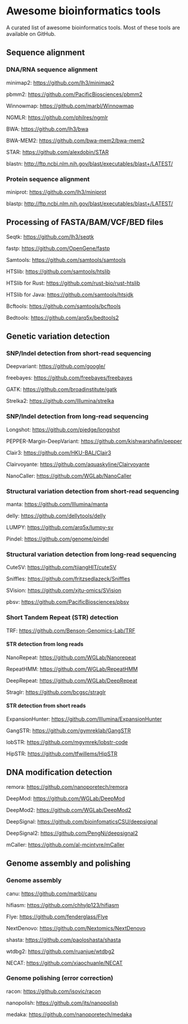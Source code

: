 # Awesome bioinformatics tools

A curated list of awesome bioinformatics tools. Most of these tools are available on GitHub. 

## Sequence alignment

### DNA/RNA sequence alignment

minimap2: https://github.com/lh3/minimap2

pbmm2: https://github.com/PacificBiosciences/pbmm2

Winnowmap: https://github.com/marbl/Winnowmap

NGMLR: https://github.com/philres/ngmlr

BWA: https://github.com/lh3/bwa

BWA-MEM2: https://github.com/bwa-mem2/bwa-mem2

STAR: https://github.com/alexdobin/STAR

blastn: http://ftp.ncbi.nlm.nih.gov/blast/executables/blast+/LATEST/

### Protein sequence alignment

miniprot: https://github.com/lh3/miniprot

blastp: http://ftp.ncbi.nlm.nih.gov/blast/executables/blast+/LATEST/

## Processing of FASTA/BAM/VCF/BED files

Seqtk: https://github.com/lh3/seqtk

fastp: https://github.com/OpenGene/fastp

Samtools: https://github.com/samtools/samtools

HTSlib: https://github.com/samtools/htslib

HTSlib for Rust: https://github.com/rust-bio/rust-htslib

HTSlib for Java: https://github.com/samtools/htsjdk

Bcftools: https://github.com/samtools/bcftools

Bedtools: https://github.com/arq5x/bedtools2

## Genetic variation detection 

### SNP/Indel detection from short-read sequencing

Deepvariant: https://github.com/google/

freebayes: https://github.com/freebayes/freebayes

GATK: https://github.com/broadinstitute/gatk

Strelka2: https://github.com/Illumina/strelka

### SNP/Indel detection from long-read sequencing

Longshot: https://github.com/pjedge/longshot

PEPPER-Margin-DeepVariant: https://github.com/kishwarshafin/pepper

Clair3: https://github.com/HKU-BAL/Clair3

Clairvoyante: https://github.com/aquaskyline/Clairvoyante

NanoCaller: https://github.com/WGLab/NanoCaller

### Structural variation detection from short-read sequencing

manta: https://github.com/Illumina/manta

delly: https://github.com/dellytools/delly

LUMPY: https://github.com/arq5x/lumpy-sv

Pindel: https://github.com/genome/pindel

### Structural variation detection from long-read sequencing

CuteSV: https://github.com/tjiangHIT/cuteSV

Sniffles: https://github.com/fritzsedlazeck/Sniffles

SVision: https://github.com/xjtu-omics/SVision

pbsv: https://github.com/PacificBiosciences/pbsv

### Short Tandem Repeat (STR) detection

TRF: https://github.com/Benson-Genomics-Lab/TRF

#### STR detection from long reads

NanoRepeat: https://github.com/WGLab/Nanorepeat

RepeatHMM: https://github.com/WGLab/RepeatHMM

DeepRepeat: https://github.com/WGLab/DeepRepeat

Straglr: https://github.com/bcgsc/straglr

#### STR detection from short reads

ExpansionHunter: https://github.com/Illumina/ExpansionHunter

GangSTR: https://github.com/gymreklab/GangSTR

lobSTR: https://github.com/mgymrek/lobstr-code

HipSTR: https://github.com/tfwillems/HipSTR

## DNA modification detection

remora: https://github.com/nanoporetech/remora

DeepMod: https://github.com/WGLab/DeepMod

DeepMod2: https://github.com/WGLab/DeepMod2

DeepSignal: https://github.com/bioinfomaticsCSU/deepsignal

DeepSignal2: https://github.com/PengNi/deepsignal2

mCaller: https://github.com/al-mcintyre/mCaller

## Genome assembly and polishing

### Genome assembly

canu: https://github.com/marbl/canu

hifiasm: https://github.com/chhylp123/hifiasm

Flye: https://github.com/fenderglass/Flye

NextDenovo: https://github.com/Nextomics/NextDenovo

shasta: https://github.com/paoloshasta/shasta

wtdbg2: https://github.com/ruanjue/wtdbg2

NECAT: https://github.com/xiaochuanle/NECAT

### Genome polishing (error correction)

racon: https://github.com/isovic/racon

nanopolish: https://github.com/jts/nanopolish

medaka: https://github.com/nanoporetech/medaka

